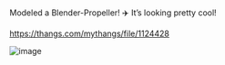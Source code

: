 Modeled a Blender-Propeller! ✈️ It’s looking pretty cool!

https://thangs.com/mythangs/file/1124428

![image](https://github.com/user-attachments/assets/f3d62da7-ebcd-4489-96cd-53fd9fe29edb)
